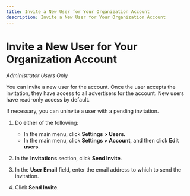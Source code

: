 ```yaml
---
title: Invite a New User for Your Organization Account
description: Invite a New User for Your Organization Account
---
```


# Invite a New User for Your Organization Account

*Administrator Users Only*

You can invite a new user for the account. Once the user accepts the invitation, they have access to all advertisers for the account. New users have read-only access by default.

If necessary, you can uninvite a user with a pending invitation.

1. Do either of the following:

    * In the main menu, click **Settings > Users.**
    * In the main menu, click **Settings > Account**, and then click **Edit users**.

1. In the **Invitations** section, click **Send Invite**.

1. In the **User Email** field, enter the email address to which to send the invitation.

1. Click **Send Invite**.

<!--
>[!MORELIKETHIS]
>
>* [Resend a Pending User Invitation for Your Organization Account](/help/dsp/admin/user-resend-invite)
>* [Uninvite a Pending User](/help/dsp/admin/user-uninvite.md)
>* [Edit User Permissions or Delete a User](/help/dsp/admin/user-edit.md)
-->
